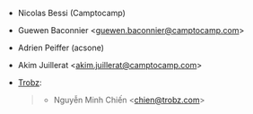 - Nicolas Bessi (Camptocamp)

- Guewen Baconnier \<<guewen.baconnier@camptocamp.com>\>

- Adrien Peiffer (acsone)

- Akim Juillerat \<<akim.juillerat@camptocamp.com>\>

- [Trobz](https://trobz.com):

  > - Nguyễn Minh Chiến \<<chien@trobz.com>\>
